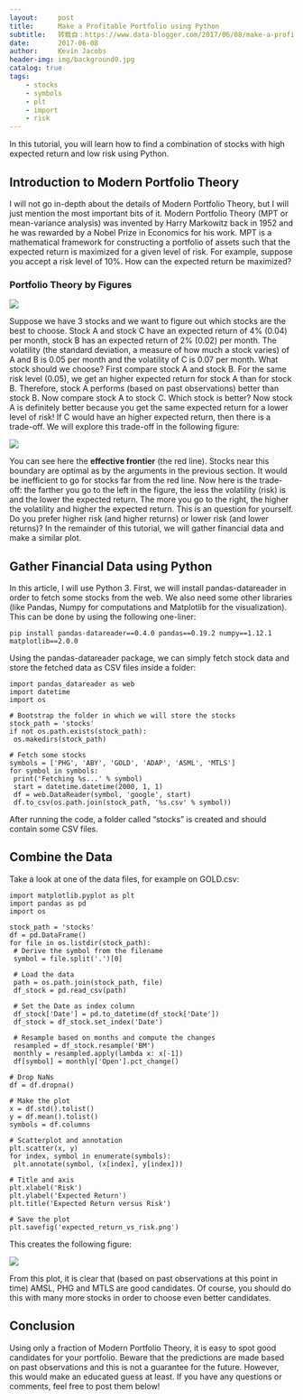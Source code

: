 ```yaml
---
layout:     post
title:      Make a Profitable Portfolio using Python
subtitle:   转载自：https://www.data-blogger.com/2017/06/08/make-a-profitable-portfolio-with-python/
date:       2017-06-08
author:     Kevin Jacobs
header-img: img/background0.jpg
catalog: true
tags:
    - stocks
    - symbols
    - plt
    - import
    - risk
---
```


In this tutorial, you will learn how to find a combination of stocks with high expected return and low risk using Python.



## Introduction to Modern Portfolio Theory

I will not go in-depth about the details of Modern Portfolio Theory, but I will just mention the most important bits of it. Modern Portfolio Theory (MPT or mean-variance analysis) was invented by Harry Markowitz back in 1952 and he was rewarded by a Nobel Prize in Economics for his work. MPT is a mathematical framework for constructing a portfolio of assets such that the expected return is maximized for a given level of risk. For example, suppose you accept a risk level of 10%. How can the expected return be maximized?

### Portfolio Theory by Figures

![](https://www.data-blogger.com/wp-content/uploads/2017/06/stocks_example_1-768x528.png)


Suppose we have 3 stocks and we want to figure out which stocks are the best to choose. Stock A and stock C have an expected return of 4% (0.04) per month, stock B has an expected return of 2% (0.02) per month. The volatility (the standard deviation, a measure of how much a stock varies) of A and B is 0.05 per month and the volatility of C is 0.07 per month. What stock should we choose? First compare stock A and stock B. For the same risk level (0.05), we get an higher expected return for stock A than for stock B. Therefore, stock A performs (based on past observations) better than stock B. Now compare stock A to stock C. Which stock is better? Now stock A is definitely better because you get the same expected return for a lower level of risk! If C would have an higher expected return, then there is a trade-off. We will explore this trade-off in the following figure:

![](https://www.data-blogger.com/wp-content/uploads/2017/06/stocks-effective-frontier-768x528.png)


You can see here the **effective frontier** (the red line). Stocks near this boundary are optimal as by the arguments in the previous section. It would be inefficient to go for stocks far from the red line. Now here is the trade-off: the farther you go to the left in the figure, the less the volatility (risk) is and the lower the expected return. The more you go to the right, the higher the volatility and higher the expected return. This is an question for yourself. Do you prefer higher risk (and higher returns) or lower risk (and lower returns)? In the remainder of this tutorial, we will gather financial data and make a similar plot.

## Gather Financial Data using Python

In this article, I will use Python 3. First, we will install pandas-datareader in order to fetch some stocks from the web. We also need some other libraries (like Pandas, Numpy for computations and Matplotlib for the visualization). This can be done by using the following one-liner:

```
pip install pandas-datareader==0.4.0 pandas==0.19.2 numpy==1.12.1 matplotlib==2.0.0
```

Using the pandas-datareader package, we can simply fetch stock data and store the fetched data as CSV files inside a folder:

```
import pandas_datareader as web
import datetime
import os

# Bootstrap the folder in which we will store the stocks
stock_path = 'stocks'
if not os.path.exists(stock_path):
 os.makedirs(stock_path)

# Fetch some stocks
symbols = ['PHG', 'ABY', 'GOLD', 'ADAP', 'ASML', 'MTLS']
for symbol in symbols:
 print('Fetching %s...' % symbol)
 start = datetime.datetime(2000, 1, 1)
 df = web.DataReader(symbol, 'google', start)
 df.to_csv(os.path.join(stock_path, '%s.csv' % symbol))
```

After running the code, a folder called “stocks” is created and should contain some CSV files.

 

## Combine the Data

Take a look at one of the data files, for example on GOLD.csv:

```
import matplotlib.pyplot as plt
import pandas as pd
import os

stock_path = 'stocks'
df = pd.DataFrame()
for file in os.listdir(stock_path):
 # Derive the symbol from the filename
 symbol = file.split('.')[0]

 # Load the data
 path = os.path.join(stock_path, file)
 df_stock = pd.read_csv(path)

 # Set the Date as index column
 df_stock['Date'] = pd.to_datetime(df_stock['Date'])
 df_stock = df_stock.set_index('Date')

 # Resample based on months and compute the changes
 resampled = df_stock.resample('BM')
 monthly = resampled.apply(lambda x: x[-1])
 df[symbol] = monthly['Open'].pct_change()

# Drop NaNs
df = df.dropna()

# Make the plot
x = df.std().tolist()
y = df.mean().tolist()
symbols = df.columns

# Scatterplot and annotation
plt.scatter(x, y)
for index, symbol in enumerate(symbols):
 plt.annotate(symbol, (x[index], y[index]))

# Title and axis
plt.xlabel('Risk')
plt.ylabel('Expected Return')
plt.title('Expected Return versus Risk')

# Save the plot
plt.savefig('expected_return_vs_risk.png')
```

This creates the following figure:

![](https://www.data-blogger.com/wp-content/uploads/2017/06/expected_return_vs_risk.png)


From this plot, it is clear that (based on past observations at this point in time) AMSL, PHG and MTLS are good candidates. Of course, you should do this with many more stocks in order to choose even better candidates.

## Conclusion

Using only a fraction of Modern Portfolio Theory, it is easy to spot good candidates for your portfolio. Beware that the predictions are made based on past observations and this is not a guarantee for the future. However, this would make an educated guess at least. If you have any questions or comments, feel free to post them below!



 
